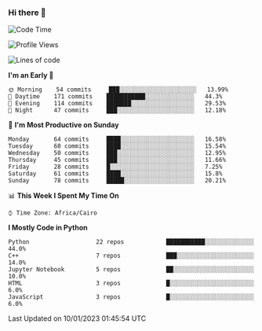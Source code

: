 ### Hi there 👋

<!--
**AMR-KELEG/AMR-KELEG** is a ✨ _special_ ✨ repository because its `README.md` (this file) appears on your GitHub profile.

Here are some ideas to get you started:

- 🔭 I’m currently working on ...
- 🌱 I’m currently learning ...
- 👯 I’m looking to collaborate on ...
- 🤔 I’m looking for help with ...
- 💬 Ask me about ...
- 📫 How to reach me: ...
- 😄 Pronouns: ...
- ⚡ Fun fact: ...
-->

<!--START_SECTION:waka-->
![Code Time](http://img.shields.io/badge/Code%20Time-0%20secs-blue)

![Profile Views](http://img.shields.io/badge/Profile%20Views-7-blue)

![Lines of code](https://img.shields.io/badge/From%20Hello%20World%20I%27ve%20Written-2%20Million%20lines%20of%20code-blue)

**I'm an Early 🐤** 

```text
🌞 Morning    54 commits     ███░░░░░░░░░░░░░░░░░░░░░░   13.99% 
🌆 Daytime    171 commits    ███████████░░░░░░░░░░░░░░   44.3% 
🌃 Evening    114 commits    ███████░░░░░░░░░░░░░░░░░░   29.53% 
🌙 Night      47 commits     ███░░░░░░░░░░░░░░░░░░░░░░   12.18%

```
📅 **I'm Most Productive on Sunday** 

```text
Monday       64 commits     ████░░░░░░░░░░░░░░░░░░░░░   16.58% 
Tuesday      60 commits     ████░░░░░░░░░░░░░░░░░░░░░   15.54% 
Wednesday    50 commits     ███░░░░░░░░░░░░░░░░░░░░░░   12.95% 
Thursday     45 commits     ███░░░░░░░░░░░░░░░░░░░░░░   11.66% 
Friday       28 commits     █░░░░░░░░░░░░░░░░░░░░░░░░   7.25% 
Saturday     61 commits     ████░░░░░░░░░░░░░░░░░░░░░   15.8% 
Sunday       78 commits     █████░░░░░░░░░░░░░░░░░░░░   20.21%

```


📊 **This Week I Spent My Time On** 

```text
⌚︎ Time Zone: Africa/Cairo

```

**I Mostly Code in Python** 

```text
Python                   22 repos            ███████████░░░░░░░░░░░░░░   44.0% 
C++                      7 repos             ███░░░░░░░░░░░░░░░░░░░░░░   14.0% 
Jupyter Notebook         5 repos             ██░░░░░░░░░░░░░░░░░░░░░░░   10.0% 
HTML                     3 repos             █░░░░░░░░░░░░░░░░░░░░░░░░   6.0% 
JavaScript               3 repos             █░░░░░░░░░░░░░░░░░░░░░░░░   6.0%

```



 Last Updated on 10/01/2023 01:45:54 UTC
<!--END_SECTION:waka-->

